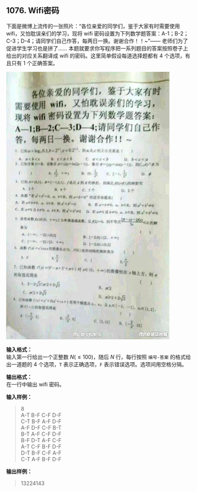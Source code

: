 ﻿## 1076. Wifi密码
下面是微博上流传的一张照片：“各位亲爱的同学们，鉴于大家有时需要使用 wifi，又怕耽误亲们的学习，现将 wifi 密码设置为下列数学题答案：A-1；B-2；C-3；D-4；请同学们自己作答，每两日一换。谢谢合作！！~”—— 老师们为了促进学生学习也是拼了…… 本题就要求你写程序把一系列题目的答案按照卷子上给出的对应关系翻译成 wifi 的密码。这里简单假设每道选择题都有 4 个选项，有且只有 1 个正确答案。

![wifi.jpg](/images/Basic1076.jpg)

**输入格式：**  
输入第一行给出一个正整数 $N(≤100)$，随后 $N$ 行，每行按照 `编号-答案` 的格式给出一道题的 4 个选项，`T` 表示正确选项，`F` 表示错误选项。选项间用空格分隔。

**输出格式：**  
在一行中输出 wifi 密码。

**输入样例：**
>8  
A-T B-F C-F D-F  
C-T B-F A-F D-F  
A-F D-F C-F B-T  
B-T A-F C-F D-F  
B-F D-T A-F C-F  
A-T C-F B-F D-F  
D-T B-F C-F A-F  
C-T A-F B-F D-F  

**输出样例：**
>13224143  